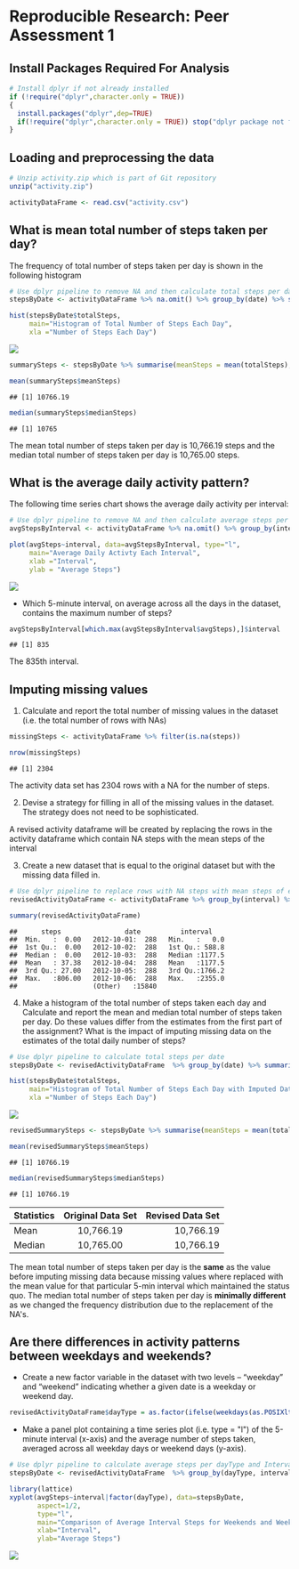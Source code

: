 # Reproducible Research: Peer Assessment 1

## Install Packages Required For Analysis

```r
# Install dplyr if not already installed
if (!require("dplyr",character.only = TRUE))
{
  install.packages("dplyr",dep=TRUE)
  if(!require("dplyr",character.only = TRUE)) stop("dplyr package not found")
}
```

## Loading and preprocessing the data

```r
# Unzip activity.zip which is part of Git repository
unzip("activity.zip")

activityDataFrame <- read.csv("activity.csv")
```

## What is mean total number of steps taken per day?

The frequency of total number of steps taken per day is shown in the following histogram

```r
# Use dplyr pipeline to remove NA and then calculate total steps per date
stepsByDate <- activityDataFrame %>% na.omit() %>% group_by(date) %>% summarise(totalSteps = sum(steps))

hist(stepsByDate$totalSteps, 
     main="Histogram of Total Number of Steps Each Day", 
     xla ="Number of Steps Each Day")
```

![](PA1_template_files/figure-html/unnamed-chunk-3-1.png) 

```r
summarySteps <- stepsByDate %>% summarise(meanSteps = mean(totalSteps), medianSteps = median(totalSteps))

mean(summarySteps$meanSteps)
```

```
## [1] 10766.19
```

```r
median(summarySteps$medianSteps)
```

```
## [1] 10765
```

The mean total number of steps taken per day is 10,766.19 steps and the median total number of steps taken per day is 10,765.00 steps.

## What is the average daily activity pattern?

The following time series chart shows the average daily activity per interval:


```r
# Use dplyr pipeline to remove NA and then calculate average steps per date
avgStepsByInterval <- activityDataFrame %>% na.omit() %>% group_by(interval) %>% summarise(avgSteps = mean(steps))

plot(avgSteps~interval, data=avgStepsByInterval, type="l", 
     main="Average Daily Activty Each Interval", 
     xlab ="Interval", 
     ylab = "Average Steps")
```

![](PA1_template_files/figure-html/unnamed-chunk-4-1.png) 

* Which 5-minute interval, on average across all the days in the dataset, contains the maximum number of steps?


```r
avgStepsByInterval[which.max(avgStepsByInterval$avgSteps),]$interval
```

```
## [1] 835
```

The 835th interval.

## Imputing missing values

1. Calculate and report the total number of missing values in the dataset (i.e. the total number of rows with NAs)


```r
missingSteps <- activityDataFrame %>% filter(is.na(steps))

nrow(missingSteps)
```

```
## [1] 2304
```

The activity data set has 2304 rows with a NA for the number of steps.

2. Devise a strategy for filling in all of the missing values in the dataset. The strategy does not need to be sophisticated. 

A revised activity dataframe will be created by replacing the rows in the activity dataframe which contain NA steps with the mean steps of the interval

3. Create a new dataset that is equal to the original dataset but with the missing data filled in.


```r
# Use dplyr pipeline to replace rows with NA steps with mean steps of equivalent interval
revisedActivityDataFrame <- activityDataFrame %>% group_by(interval) %>% mutate(steps = ifelse(is.na(steps), mean(steps, na.rm = T), steps))

summary(revisedActivityDataFrame)
```

```
##      steps                date          interval     
##  Min.   :  0.00   2012-10-01:  288   Min.   :   0.0  
##  1st Qu.:  0.00   2012-10-02:  288   1st Qu.: 588.8  
##  Median :  0.00   2012-10-03:  288   Median :1177.5  
##  Mean   : 37.38   2012-10-04:  288   Mean   :1177.5  
##  3rd Qu.: 27.00   2012-10-05:  288   3rd Qu.:1766.2  
##  Max.   :806.00   2012-10-06:  288   Max.   :2355.0  
##                   (Other)   :15840
```

4. Make a histogram of the total number of steps taken each day and Calculate and report the mean and median total number of steps taken per day. Do these values differ from the estimates from the first part of the assignment? What is the impact of imputing missing data on the estimates of the total daily number of steps?


```r
# Use dplyr pipeline to calculate total steps per date
stepsByDate <- revisedActivityDataFrame  %>% group_by(date) %>% summarise(totalSteps = sum(steps))

hist(stepsByDate$totalSteps, 
     main="Histogram of Total Number of Steps Each Day with Imputed Data", 
     xla ="Number of Steps Each Day")
```

![](PA1_template_files/figure-html/unnamed-chunk-8-1.png) 

```r
revisedSummarySteps <- stepsByDate %>% summarise(meanSteps = mean(totalSteps), medianSteps = median(totalSteps))

mean(revisedSummarySteps$meanSteps)
```

```
## [1] 10766.19
```

```r
median(revisedSummarySteps$medianSteps)
```

```
## [1] 10766.19
```

| Statistics        | Original Data Set           | Revised Data Set  |
| ------------- |:-------------:| -----:|
| Mean      | 10,766.19 | 10,766.19 |
| Median     | 10,765.00      |   10,766.19|

The mean total number of steps taken per day is the **same** as the value before imputing missing data because missing values where replaced with the mean value for that particular 5-min interval which maintained the status quo. The median total number of steps taken per day is **minimally different** as we changed the frequency distribution due to the replacement of the NA's.

## Are there differences in activity patterns between weekdays and weekends?

* Create a new factor variable in the dataset with two levels – “weekday” and “weekend” indicating whether a given date is a weekday or weekend day.


```r
revisedActivityDataFrame$dayType = as.factor(ifelse(weekdays(as.POSIXlt(as.Date(revisedActivityDataFrame$date))) %in% c("Saturday","Sunday"), "Weekend", "Weekday")) 
```

* Make a panel plot containing a time series plot (i.e. type = "l") of the 5-minute interval (x-axis) and the average number of steps taken, averaged across all weekday days or weekend days (y-axis). 


```r
# Use dplyr pipeline to calculate average steps per dayType and Interval
stepsByDate <- revisedActivityDataFrame  %>% group_by(dayType, interval) %>% summarise(avgSteps = mean(steps))

library(lattice)
xyplot(avgSteps~interval|factor(dayType), data=stepsByDate, 
       aspect=1/2, 
       type="l", 
       main="Comparison of Average Interval Steps for Weekends and Weekdays",
       xlab="Interval",
       ylab="Average Steps")
```

![](PA1_template_files/figure-html/unnamed-chunk-10-1.png) 
